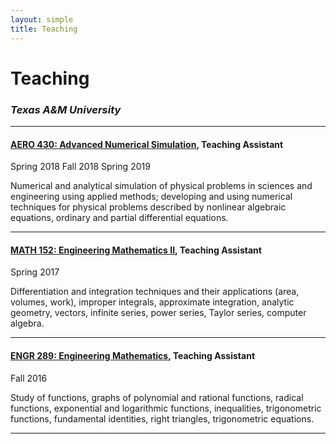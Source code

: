 ```yaml
---
layout: simple
title: Teaching
---
```


# Teaching

### *Texas A&M University*
___
#### <a href="https://catalog.tamu.edu/undergraduate/course-descriptions/aero/" target="_blank">AERO 430: Advanced Numerical Simulation</a>, Teaching Assistant
<span class="tag is-small">Spring 2018</span> <span class="tag is-small">Fall 2018</span> <span class="tag is-small">Spring 2019</span>

Numerical and analytical simulation of physical problems in sciences and engineering using applied methods; developing and using numerical techniques for physical problems described by nonlinear algebraic equations, ordinary and partial differential equations.

___

#### <a href="https://catalog.tamu.edu/undergraduate/course-descriptions/math/" target="_blank">MATH 152: Engineering Mathematics II</a>, Teaching Assistant
<span class="tag is-small">Spring 2017</span>

Differentiation and integration techniques and their applications (area, volumes, work), improper integrals, approximate integration, analytic geometry, vectors, infinite series, power series, Taylor series, computer algebra.

___

#### <a href="https://catalog.tamu.edu/undergraduate/course-descriptions/engr/" target="_blank">ENGR 289: Engineering Mathematics</a>, Teaching Assistant
<span class="tag is-small">Fall 2016</span>

Study of functions, graphs of polynomial and rational functions, radical functions, exponential and logarithmic functions, inequalities, trigonometric functions, fundamental identities, right triangles, trigonometric equations.

___